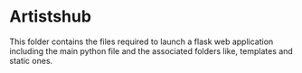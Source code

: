 # Artistshub
This folder contains the files required to launch a flask web application including the main python file and the associated folders like, templates and static ones.
